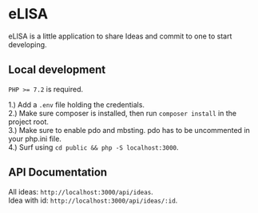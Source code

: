 # eLISA

eLISA is a little application to share Ideas and commit to one to start developing.

## Local development

`PHP >= 7.2` is required.

1.) Add a `.env` file holding the credentials.  
2.) Make sure composer is installed, then run `composer install` in the project root.  
3.) Make sure to enable pdo and mbsting. pdo has to be uncommented in your php.ini file.  
4.) Surf using `cd public && php -S localhost:3000`.

## API Documentation

All ideas: `http://localhost:3000/api/ideas`.  
Idea with id: `http://localhost:3000/api/ideas/:id`.
